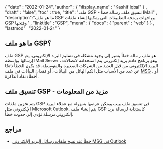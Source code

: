 {
  "date" : "2022-01-24",
  "author" : {
    "display_name" : "Kashif Iqbal"
} ,
  "draft" : "false",
  "toc" : true,
  "title" :"ملف GSP - تنسيق ملف رسالة خطأ IMail" ,
  "description":"ما هو ملف GSP وواجهات برمجة التطبيقات التي يمكنها إنشاء ملفات GSP وفتحها." ,
  "linktitle" : "GSP",
  "menu" : {
    "docs" : {
      "parent" : "web"
}
} ,
  "lastmod" : "2022-01-24"
}

## ما هو ملف GSP؟

ملف GSP هو ملف رسالة خطأ يشير إلى وجود مشكلة في تسليم البريد الإلكتروني. يتم إرسالها بواسطة IMail Server ، وهو برنامج خادم بريد إلكتروني يتم استخدامه لاتصالات البريد الإلكتروني من قبل العديد من الشركات الصغيرة والمتوسطة. قد يكون الخطأ ناتجًا عن عدد من الأسباب مثل الكم الهائل من البيانات ، أو فقدان البيانات في ملف [MSG](/ar/email/msg/) ، أو أخطاء نفاد الذاكرة.

## تنسيق ملف GSP - مزيد من المعلومات

يتم تخزين ملفات GSP في تنسيق ملف ويب ويمكن عرضها بسهولة مع عملاء البريد الإلكتروني مثل Microsoft Outlook. يتم إنشاء ملف GSP كاستجابة لرسالة بريد إلكتروني مرسلة تؤدي إلى حدوث خطأ.

## مراجع

* [خطأ عند نسخ ملفات رسائل البريد الإلكتروني MSG في Outlook](https://learn.microsoft.com/en-us/outlook/troubleshoot/performance/error-when-copying-msg-with-many-attachments-or-recipients)
